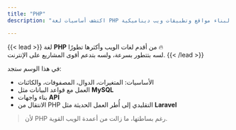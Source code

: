 ```yaml
---
title: "PHP"
description: "اكتشف أساسيات لغة PHP وأحدث تقنياتها لبناء مواقع وتطبيقات ويب ديناميكية."

---
```


{{< lead >}}
لغة **PHP** من أقدم لغات الويب وأكثرها تطورًا 🔥  
لسه بتتطور بسرعة، ولسه بتدعم أقوى المشاريع على الإنترنت.
{{< /lead >}}

في هذا الوسم ستجد:
- الأساسيات: المتغيرات، الدوال، المصفوفات، والكائنات  
- العمل مع قواعد البيانات مثل **MySQL**  
- بناء واجهات **API**  
- الانتقال من PHP التقليدي إلى أُطر العمل الحديثة مثل **Laravel**  

> لأن PHP رغم بساطتها، ما زالت من أعمدة الويب القوية.
